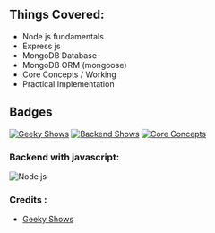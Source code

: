 ## Things Covered: 

- Node js fundamentals
- Express js
- MongoDB Database
- MongoDB ORM (mongoose)
- Core Concepts / Working
- Practical Implementation
## Badges

[![Geeky Shows](https://img.shields.io/badge/Geeky-Shows-orange.svg)](https://choosealicense.com/licenses/mit/)
[![Backend Shows](https://img.shields.io/badge/Backend-Concepts-white.svg)](https://opensource.org/licenses/)
[![Core Concepts](https://img.shields.io/badge/Core-Concepts-radium.svg)](http://www.gnu.org/licenses/agpl-3.0)
### Backend with javascript: 

![Node js](https://www.loginradius.com/blog/static/6ee159acf6c294342ec04f86aede5d14/701ee/coverImage.jpg)


### Credits : 

- [Geeky Shows](https://www.youtube.com/@geekyshows)

